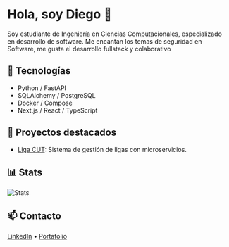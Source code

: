 # Hola, soy Diego 👋

Soy estudiante de Ingeniería en Ciencias Computacionales, especializado en desarrollo de software.
Me encantan los temas de seguridad en Software, me gusta el desarrollo fullstack y colaborativo

## 🚀 Tecnologías
- Python / FastAPI
- SQLAlchemy / PostgreSQL
- Docker / Compose
- Next.js / React / TypeScript

## 📌 Proyectos destacados
- [Liga CUT](https://github.com/Arxxh/LigaCUT): Sistema de gestión de ligas con microservicios.

## 📊 Stats
![Stats](https://github-readme-stats.vercel.app/api?username=Arxxh&show_icons=true&theme=tokyonight)

## 📫 Contacto
[LinkedIn](https://www.linkedin.com/in/tu-perfil) • [Portafolio](https://tuweb.com)
